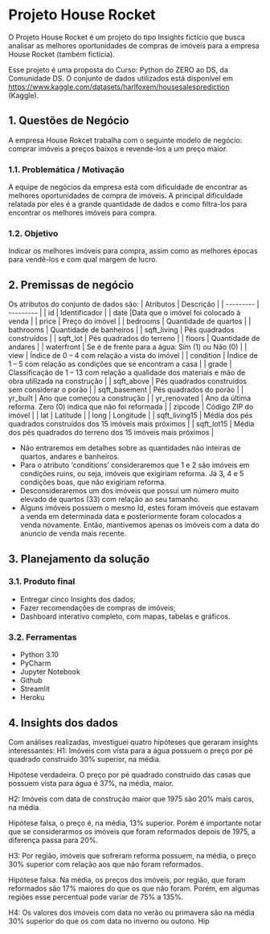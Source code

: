 # Projeto House Rocket
O Projeto House Rocket é um projeto do tipo Insights fictício que busca analisar as melhores oportunidades de compras de imóveis para a empresa House Rocket (também fictícia). 

Esse projeto é uma proposta do Curso: Python do ZERO ao DS, da Comunidade DS. O conjunto de dados utilizados está disponível em https://www.kaggle.com/datasets/harlfoxem/housesalesprediction (Kaggle). 


## 1.	Questões de Negócio
A empresa House Rokcet trabalha com o seguinte modelo de negócio: comprar imóveis a preços baixos e revende-los a um preço maior. 
### 1.1.	Problemática / Motivação
A equipe de negócios da empresa está com dificuldade de encontrar as melhores oportunidades de compra de imóveis. A principal dificuldade relatada por eles é a grande quantidade de dados e como filtra-los para encontrar os melhores imóveis para compra.
### 1.2.	Objetivo
Indicar os melhores imóveis para compra, assim como as melhores épocas para vendê-los e com qual margem de lucro.

## 2.	Premissas de negócio
Os atributos do conjunto de dados são:
| Atributos |	Descrição |
| --------- | --------- |
| id | Identificador |
| date |Data que o imóvel foi colocado à venda |
| price	| Preço do imóvel |
| bedrooms	| Quantidade de quartos |
| bathrooms |	Quantidade de banheiros |
| sqft_living	| Pés quadrados construídos |
| sqft_lot |	Pés quadrados do terreno |
| floors	| Quantidade de andares |
| waterfront	| Se é de frente para a água: Sim (1) ou Não (0) |
| view |	Índice de 0 – 4 com relação a vista do imóvel |
| condition	| Índice de 1 – 5 com relação as condições que se encontram a casa |
| grade |	Classificação de 1 – 13 com relação a qualidade dos materiais e mão de obra utilizada na construção |
| sqft_above	| Pés quadrados construídos sem considerar o porão |
| sqft_basement |	Pés quadrados do porão |
| yr_built	| Ano que começou a construção |
| yr_renovated	| Ano da última reforma. Zero (0) indica que não foi reformada |
| zipcode | Código ZIP do imóvel |
| lat	| Latitude |
| long | Longitude |
| sqft_living15	| Média dos pés quadrados construídos dos 15 imóveis mais próximos |
| sqft_lot15 |	Média dos pés quadrados do terreno dos 15 imóveis mais próximos |

- Não entraremos em detalhes sobre as quantidades não inteiras de quartos, andares e banheiros.
- Para o atributo ‘conditions’ consideraremos que 1 e 2 são imóveis em condições ruins, ou seja, imóveis que exigiriam reforma. Já 3, 4 e 5 condições boas, que não exigiriam reforma.
- Desconsideraremos um dos imóveis que possui um número muito elevado de quartos (33) com relação ao seu tamanho.
- Alguns imóveis possuem o mesmo Id, estes foram imóveis que estavam a venda em determinada data e posteriormente foram colocados a venda novamente. Então, mantivemos apenas os imóveis com a data do anuncio de venda mais recente.

## 3.	Planejamento da solução

### 3.1.	Produto final
- Entregar cinco Insights dos dados;
- Fazer recomendações de compras de imóveis;
- Dashboard interativo completo, com mapas, tabelas e gráficos.


### 3.2.	Ferramentas
- Python 3.10
- PyCharm
- Jupyter Notebook
- Github
- Streamlit
- Heroku

## 4.	Insights dos dados
Com análises realizadas, investiguei quatro hipóteses que geraram insights interessantes:
H1: Imóveis com vista para a água possuem o preço por pé quadrado construído 30% superior, na média.

Hipótese verdadeira. O preço por pé quadrado construído das casas que possuem vista para água é 37%, na média, maior.

H2: Imóveis com data de construção maior que 1975 são 20% mais caros, na média.

Hipótese falsa, o preço é, na média, 13% superior. Porém é importante notar que se considerarmos os imóveis que foram reformados depois de 1975, a diferença passa para 20%.

H3: Por região, imóveis que sofreram reforma possuem, na média, o preço 30% superior com relação aos que não foram reformados.

Hipótese falsa. Na média, os preços dos imóveis, por região, que foram reformados são 17% maiores do que os que não foram. Porém, em algumas regiões esse percentual pode variar de 75% a 135%.

H4: Os valores dos imóveis com data no verão ou primavera são na média 30% superior do que os com data no inverno ou outono.
Hip



